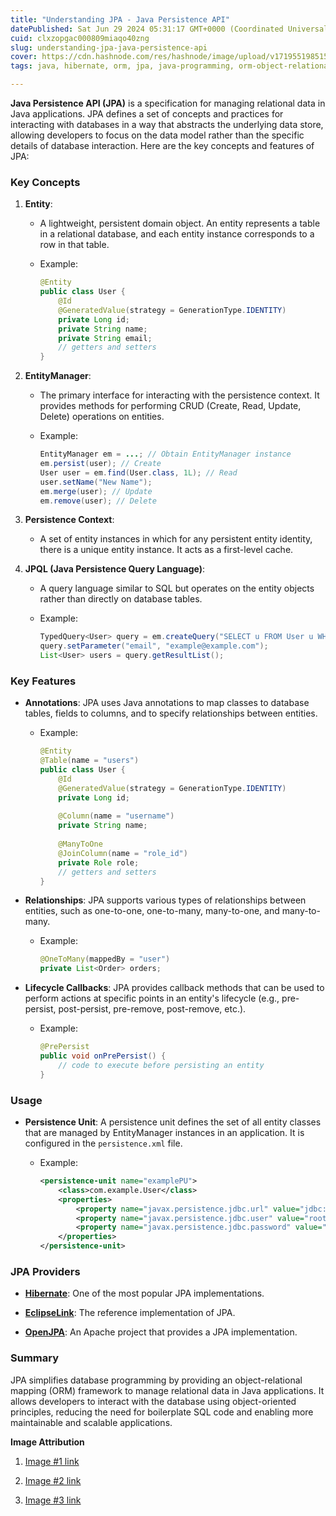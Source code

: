 ```yaml
---
title: "Understanding JPA - Java Persistence API"
datePublished: Sat Jun 29 2024 05:31:17 GMT+0000 (Coordinated Universal Time)
cuid: clxzopgac000809miaqo40zng
slug: understanding-jpa-java-persistence-api
cover: https://cdn.hashnode.com/res/hashnode/image/upload/v1719551985157/b6c8c87d-f6f4-4736-a610-a861552bd370.png
tags: java, hibernate, orm, jpa, java-programming, orm-object-relational-mapping, java-persistence-api, openjpa

---
```


**Java Persistence API (JPA)** is a specification for managing relational data in Java applications. JPA defines a set of concepts and practices for interacting with databases in a way that abstracts the underlying data store, allowing developers to focus on the data model rather than the specific details of database interaction. Here are the key concepts and features of JPA:

### Key Concepts

1. **Entity**:
    
    * A lightweight, persistent domain object. An entity represents a table in a relational database, and each entity instance corresponds to a row in that table.
        
    * Example:
        
        ```java
        @Entity
        public class User {
            @Id
            @GeneratedValue(strategy = GenerationType.IDENTITY)
            private Long id;
            private String name;
            private String email;
            // getters and setters
        }
        ```
        
2. **EntityManager**:
    
    * The primary interface for interacting with the persistence context. It provides methods for performing CRUD (Create, Read, Update, Delete) operations on entities.
        
    * Example:
        
        ```java
        EntityManager em = ...; // Obtain EntityManager instance
        em.persist(user); // Create
        User user = em.find(User.class, 1L); // Read
        user.setName("New Name");
        em.merge(user); // Update
        em.remove(user); // Delete
        ```
        
3. **Persistence Context**:
    
    * A set of entity instances in which for any persistent entity identity, there is a unique entity instance. It acts as a first-level cache.
        
4. **JPQL (Java Persistence Query Language)**:
    
    * A query language similar to SQL but operates on the entity objects rather than directly on database tables.
        
    * Example:
        
        ```java
        TypedQuery<User> query = em.createQuery("SELECT u FROM User u WHERE u.email = :email", User.class);
        query.setParameter("email", "example@example.com");
        List<User> users = query.getResultList();
        ```
        

### Key Features

* **Annotations**: JPA uses Java annotations to map classes to database tables, fields to columns, and to specify relationships between entities.
    
    * Example:
        
        ```java
        @Entity
        @Table(name = "users")
        public class User {
            @Id
            @GeneratedValue(strategy = GenerationType.IDENTITY)
            private Long id;
            
            @Column(name = "username")
            private String name;
            
            @ManyToOne
            @JoinColumn(name = "role_id")
            private Role role;
            // getters and setters
        }
        ```
        
* **Relationships**: JPA supports various types of relationships between entities, such as one-to-one, one-to-many, many-to-one, and many-to-many.
    
    * Example:
        
        ```java
        @OneToMany(mappedBy = "user")
        private List<Order> orders;
        ```
        
* **Lifecycle Callbacks**: JPA provides callback methods that can be used to perform actions at specific points in an entity's lifecycle (e.g., pre-persist, post-persist, pre-remove, post-remove, etc.).
    
    * Example:
        
        ```java
        @PrePersist
        public void onPrePersist() {
            // code to execute before persisting an entity
        }
        ```
        

### Usage

* **Persistence Unit**: A persistence unit defines the set of all entity classes that are managed by EntityManager instances in an application. It is configured in the `persistence.xml` file.
    
    * Example:
        
        ```xml
        <persistence-unit name="examplePU">
            <class>com.example.User</class>
            <properties>
                <property name="javax.persistence.jdbc.url" value="jdbc:mysql://localhost:3306/exampledb"/>
                <property name="javax.persistence.jdbc.user" value="root"/>
                <property name="javax.persistence.jdbc.password" value="password"/>
            </properties>
        </persistence-unit>
        ```
        

### JPA Providers

* [**Hibernate**](https://hibernate.org/): One of the most popular JPA implementations.
    
* [**EclipseLink**](https://eclipse.dev/eclipselink/): The reference implementation of JPA.
    
* [**OpenJPA**](https://openjpa.apache.org/): An Apache project that provides a JPA implementation.
    

### Summary

JPA simplifies database programming by providing an object-relational mapping (ORM) framework to manage relational data in Java applications. It allows developers to interact with the database using object-oriented principles, reducing the need for boilerplate SQL code and enabling more maintainable and scalable applications.

**Image Attribution**

1. [Image #1 link](https://en.wikipedia.org/wiki/File:Java_programming_language_logo.svg)
    
2. [Image #2 link](https://www.freepik.com/free-vector/persistence-abstract-concept_12084806.htm#fromView=search&page=1&position=3&uuid=24a05621-b2c3-462a-9a51-594c97762ff0)
    
3. [Image #3 link](https://www.freepik.com/free-vector/gradient-api-illustration_25225792.htm#fromView=search&page=1&position=1&uuid=5d3841fa-e893-4b89-8b5b-e12dd04a65b3)